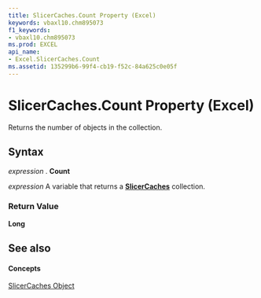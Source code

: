 ```yaml
---
title: SlicerCaches.Count Property (Excel)
keywords: vbaxl10.chm895073
f1_keywords:
- vbaxl10.chm895073
ms.prod: EXCEL
api_name:
- Excel.SlicerCaches.Count
ms.assetid: 135299b6-99f4-cb19-f52c-84a625c0e05f
---
```



# SlicerCaches.Count Property (Excel)

Returns the number of objects in the collection.


## Syntax

 _expression_ . **Count**

 _expression_ A variable that returns a **[SlicerCaches](slicercaches-object-excel.md)** collection.


### Return Value

 **Long**


## See also


#### Concepts


[SlicerCaches Object](slicercaches-object-excel.md)


